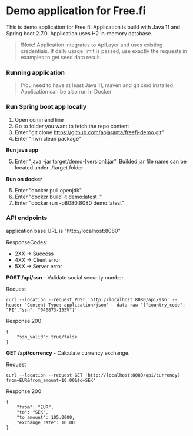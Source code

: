 # Demo application for Free.fi

This is demo application for Free.fi. Application is build with Java 11 and Spring boot 2.7.0. 
Application uses H2 in-memory database.

> !Note! Application integrates to ApiLayer and uses existing credentials. If daily usage limit is passed, use exactly the requests in examples to get seed data result.

### Running application

> !You need to have at least Java 11, maven and git cmd installed. Application can be also run in Docker

### Run Spring boot app locally
1. Open command line
2. Go to folder you want to fetch the repo content
3. Enter "git clone https://github.com/aojaranta/freefi-demo.git"
4. Enter "mvn clean package"

**Run java app**

5. Enter "java -jar target/demo-[version].jar". Builded jar file name can be located under ./target folder


**Run on docker**

5. Enter "docker pull openjdk"
6. Enter "docker build -t demo:latest ."
7. Enter "docker run -p8080:8080 demo:latest"


### API endpoints

application base URL is "http://localhost:8080"

ResponseCodes:
- 2XX -> Success
- 4XX -> Client error
- 5XX -> Server error

**POST /api/ssn** - Validate social security number. 

Request
```
curl --location --request POST 'http://localhost:8080/api/ssn' --header 'Content-Type: application/json' --data-raw '{"country_code": "FI","ssn": "040873-155V"}'
```

Response 200
```
{
    "ssn_valid": true/false
}
```

**GET /api/currency** - Calculate currency exchange.

Request
```
curl --location --request GET 'http://localhost:8080/api/currency?from=EUR&from_amount=10.00&to=SEK'
```

Response 200
```
{
    "from": "EUR",
    "to": "SEK",
    "to_amount": 105.0000,
    "exchange_rate": 10.00
}
```
